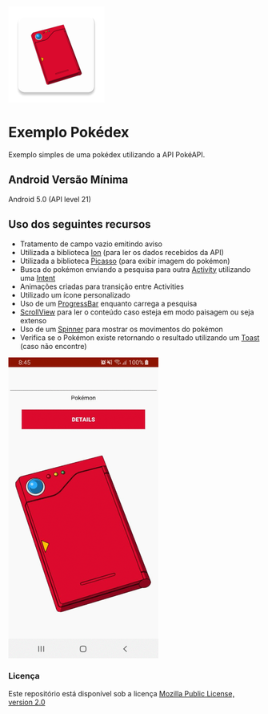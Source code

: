 ![pokédex](icon.png)


# Exemplo Pokédex
Exemplo simples de uma pokédex utilizando a API PokéAPI.

## Android Versão Mínima
Android 5.0 (API level 21)

## Uso dos seguintes recursos
* Tratamento de campo vazio emitindo aviso
* Utilizada a biblioteca [Ion](https://github.com/koush/ion) (para ler os dados recebidos da API)
* Utilizada a biblioteca [Picasso](https://github.com/square/picasso) (para exibir imagem do pokémon)
* Busca do pokémon enviando a pesquisa para outra [Activity](https://developer.android.com/reference/android/app/Activity) utilizando uma [Intent](https://developer.android.com/reference/android/content/Intent)
* Animações criadas para transição entre Activities
* Utilizado um ícone personalizado
* Uso de um [ProgressBar](https://developer.android.com/reference/android/widget/ProgressBar) enquanto carrega a pesquisa
* [ScrollView](https://developer.android.com/reference/android/widget/ScrollView) para ler o conteúdo caso esteja em modo paisagem ou seja extenso
* Uso de um [Spinner](https://developer.android.com/guide/topics/ui/controls/spinner) para mostrar os movimentos do pokémon
* Verifica se o Pokémon existe retornando o resultado utilizando um [Toast](https://developer.android.com/guide/topics/ui/notifiers/toasts) (caso não encontre)

<img src="exemplo-pokedex.gif" alt="screenshots" width="300" height="600"/>

### Licença
Este repositório está disponível sob a licença [Mozilla Public License, version 2.0](https://github.com/jhonatasrm/exemplo-pokedex/blob/master/LICENSE)
